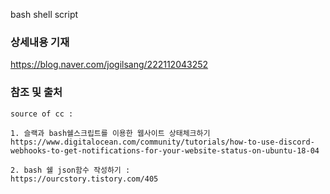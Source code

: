 

bash shell script

### 상세내용 기재
https://blog.naver.com/jogilsang/222112043252

### 참조 및 출처
```
source of cc :

1. 슬랙과 bash쉘스크립트를 이용한 웹사이트 상태체크하기
https://www.digitalocean.com/community/tutorials/how-to-use-discord-webhooks-to-get-notifications-for-your-website-status-on-ubuntu-18-04

2. bash 쉘 json함수 작성하기 :
https://ourcstory.tistory.com/405
```
